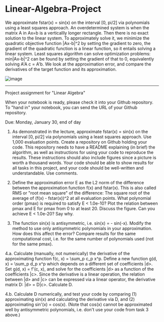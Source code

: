 # Linear-Algebra-Project

We approximate fstar(x) = sin(x) on the interval [0, pi/2] via polynomials using a least squares approach. 
An overdetermined system is when the matrix A in Ax=b is a verticallly longer rectangle. Then there is no exact solution to the linear system. To approximately solve it, we minimize the quadratic objective function |Ax-b|^2 by setting the gradient to zero, the gradient of the quadratic function is a linear function, so it entails solving a linear system.
Least squares algorithm can solve optimization problems: min|Ax-b|^2 can be found by setting the gradient of that to 0, equivalently solving A'A c = A'b.
We look at the approximation error, and compare the derivatives of the target function and its approximation. 



![image](https://github.com/gongruoz/Linear-Algebra-Project/assets/48230527/b1da1936-4d3e-4a6f-9e6c-b60afdd07c84)





------------------------------------------------------------------------------------------
Project assignment for "Linear Algebra"

When your notebook is ready, please check it into your Github repository.  To "hand in" your notebook, you can send the URL of your Github repository.

Due: Monday, January 30, end of day

1. As demonstrated in the lecture, approximate fstar(x) = sin(x) on the interval [0, pi/2] via polynomials using a least squares approach. Use 1,000 evaluation points. Create a repository on Github holding your code. This repository needs to have a README explaining (in brief) the algorithm, as well as instructions for using your code to reproduce the results. These instructions should also include figures since a picture is worth a thousand words. Your code should be able to show results for all tasks in this project, and your code should be well-written and understandable. Use comments.

2. Define the approximation error E as the L2 norm of the difference between the approximation function f(x) and fstar(x). This is also called RMS or "root mean square" of the difference: The square root of the average of (f(x) - fstar(x))^2 at all evaluation points. What polynomial order (pmax) is required to satisfy E < 1.0e-10? Plot the
relation between pmax and E for pmax from 0 to at least 20. Discuss the figure. Can you achieve E < 1.0e-20? Say why.

3. The function sin(x) is antisymmetric, i.e. sin(x) = - sin(-x). Modify the method to use only antisymmetric polynomials in your approximation. How does this affect the error? Compare results for the same computational cost, i.e. for the same number of polynomials used (not for the same pmax).

4.a. Calculate (manually, not numerically) the derivative of the approximating function f(c, x) = \sum_p c_p x^p. Define a new function g(d, x) = \sum_p d_p x^p which depends on a different set of coefficients |d>. Set g(d, x) = f'(c, x), and solve for the coefficients |d> as a function of the coefficients |c>. Since the derivative is a linear operation, the relation between |d> and |c> can be expressed via a linear operator, the derivative matrix D: |d> = D|c>. Calculate D.

4.b. Calculate D numerically, and test your code by comparing (1) approximating sin(x) and calculating the derivative via D, and (2) approximating sin'(x) = cos(x). (Note that cos(x) cannot be approximated well by antisymmetric polynomials, i.e. don't use your code from task 3 above.)
